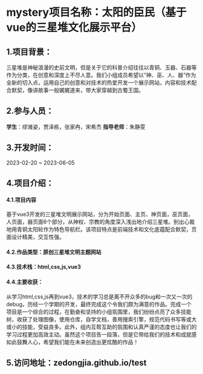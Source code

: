 # mystery项目名称：太阳的臣民（基于vue的三星堆文化展示平台）

## 1.项目背景：
三星堆是神秘浪漫的史前文明，但是关于它的科普介绍往往以青铜、玉器、石器等作为分类，在创意和深度上不尽人意。我们小组成员希望以“神、巫、人、器”作为全新的切入点，运用自己的创意和对技术的热爱开发一个展示网站，内容和技术配合默契，像讲故事一般娓娓道来，带大家穿越到古蜀王国。
## 2.参与人员：
**学生**：缪潍姿，贾泽栋，张家冉，宋希杰
**指导老师**：朱静雯
## 3.开发时间：
2023-02-20 ~ 2023-06-05
## 4.项目介绍：
#### 4.1.项目内容
基于vue3开发的三星堆文明展示网站，分为开始页面、主页、神页面，巫页面，人页面，器页面6个部分，从神权、宗教的角度深入浅出地介绍三星堆。别出心裁地用青铜太阳轮作为特色导航栏。该项目特点是前端技术和文化底蕴配合默契，页面设计精美，交互性强。
#### 4.2.作品类型：原创三星堆文明主题网站
#### 4.3.技术栈：html,css,js,vue3
#### 4.4.主要收获：
从学习html,css,js再到vue3，技术的学习总是离不开众多的bug和一次又一次的debug。历经一个学期的开发，最终完成这个令我们颇为满意的作品。完成一个项目是一个综合的过程，在勤奋和坚持的小组氛围里，我们纷纷点亮了众多技能树，收获了处理图像，使用仓库，自学文档，善用搜索引擎，规范代码书写等或大或小的技能，受益良多。此外，组内互帮互助的氛围和认真严谨的态度也让我们的学习过程更加高效主动。虽然这个项目告一段落，但是它带给我们的技术和成就感如此鼓舞人心，希望我们能在未来创造出更炫酷的作品！
## 5.访问地址：zedongjia.github.io/test